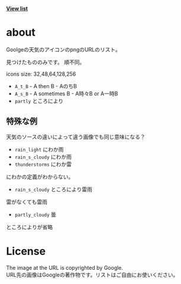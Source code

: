[**View list**](https://github.com/JinnoNet/Goolge-weather-icons-list/blob/main/list.txt)

# about

Goolgeの天気のアイコンのpngのURLのリスト。

見つけたもののみです。 順不同。

icons size: 32,48,64,128,256  

* `A_t_B` - A then B - AのちB
* `A_s_B` - A sometimes B - A時々B or A一時B
* `partly` ところにより

## 特殊な例
天気のソースの違いによって違う画像でも同じ意味になる？

* `rain_light` にわか雨
* `rain_s_cloudy` にわか雨
* `thunderstorms` にわか雷

にわかの定義がわからない。

* `rain_s_cloudy` ところにより雷雨

雷がなくても雷雨

* `partly_cloudy` 曇

ところによりが省略

# License
The image at the URL is copyrighted by Google.  
URL先の画像はGoogleの著作物です。リストはご自由にお使いください。
